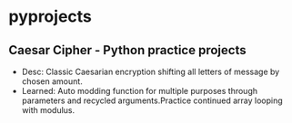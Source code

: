 # pyprojects
Caesar Cipher - Python practice projects
-----------------------------------------

* Desc: 
Classic Caesarian encryption shifting all letters of message by chosen amount.
* Learned:
Auto modding function for multiple purposes through parameters and recycled arguments.Practice continued array looping with modulus.
